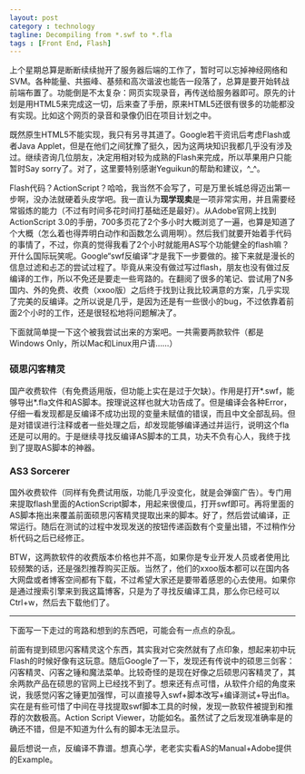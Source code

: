 ```yaml
---
layout: post
category : technology
tagline: Decompiling from *.swf to *.fla
tags : [Front End, Flash]
---
```


上个星期总算是断断续续抛开了服务器后端的工作了，暂时可以忘掉神经网络和SVM。各种能量、共振峰、基频和高次谐波也能告一段落了，总算是要开始转战前端布置了。功能倒是不太复杂：网页实现录音，再传送给服务器即可。原先的计划是用HTML5来完成这一切，后来查了手册，原来HTML5还很有很多的功能都没有实现。比如这个网页的录音和录像仍旧在项目计划之中。

既然原生HTML5不能实现，我只有另寻其道了。Google若干资讯后考虑Flash或者Java Applet，但是在他们之间犹豫了挺久，因为这两块知识我都几乎没有涉及过。继续咨询几位朋友，决定用相对较为成熟的Flash来完成，所以苹果用户只能暂时Say sorry了。对了，这里要特别感谢Yeguikun的帮助和建议，^_^。

Flash代码？ActionScript？哈哈，我当然不会写了，可是万里长城总得迈出第一步啊，没办法就硬着头皮学吧。我一直认为**现学现卖**是一项非常实用，并且需要经常锻炼的能力（不过有时间多花时间打基础还是最好）。从Adobe官网上找到ActionScript 3.0的手册，700多页花了2个多小时大概浏览了一遍，也算是知道了个大概（怎么着也得弄明白动作和函数怎么调用啊）。然后我们就要开始着手代码的事情了，不过，你真的觉得我看了2个小时就能用AS写个功能健全的flash嘛？开什么国际玩笑呢。Google“swf反编译”才是我下一步要做的。接下来就是漫长的信息过滤和忐忑的尝试过程了。毕竟从来没有做过写过flash，朋友也没有做过反编译的工作，所以不免还是要走一些弯路的。在翻阅了很多的笔记、尝试用了N多国内、外的免费、收费（xxoo版）之后终于找到让我比较满意的方案，几乎实现了完美的反编译。之所以说是几乎，是因为还是有一些很小的bug，不过依靠着前面2个小时的工作，还是很轻松地将问题解决了。

下面就简单提一下这个被我尝试出来的方案吧。一共需要两款软件（都是Windows Only，所以Mac和Linux用户请……）

### 硕思闪客精灵
国产收费软件（有免费适用版，但功能上实在是过于欠缺）。作用是打开*.swf，能够导出*.fla文件和AS脚本。按理说这样也就大功告成了。但是编译会各种Error，仔细一看发现都是反编译不成功出现的变量未赋值的错误，而且中文全部乱码。但是对错误进行注释或者一些处理之后，却发现能够编译通过并运行，说明这个fla还是可以用的。于是继续寻找反编译AS脚本的工具，功夫不负有心人，我终于找到了提取AS脚本的神器。

### AS3 Sorcerer
国外收费软件（同样有免费试用版，功能几乎没变化，就是会弹窗广告）。专门用来提取flash里面的ActionScript脚本，用起来很傻瓜，打开swf即可。再将里面的AS脚本拖出来覆盖前面硕思闪客精灵提取出来的脚本。好了，然后尝试编译，正常运行。随后在测试的过程中发现发送的按钮传递函数有个变量出错，不过稍作分析代码之后已经修正。

BTW，这两款软件的收费版本价格也并不高，如果你是专业开发人员或者使用比较频繁的话，还是强烈推荐购买正版。当然了，他们的xxoo版本都可以在国内各大网盘或者博客空间都有下载，不过希望大家还是要带着感恩的心去使用。如果你是通过搜索引擎来到我这篇博客，只是为了寻找反编译工具，那么你已经可以Ctrl+w，然后去下载他们了。

---
下面写一下走过的弯路和想到的东西吧，可能会有一点点的杂乱。

前面有提到硕思闪客精灵这个东西，其实我对它突然就有了点印象，想起来初中玩Flash的时候好像有这玩意。随后Google了一下，发现还有传说中的硕思三剑客：闪客精灵、闪客之锤和魔法菜单。比较奇怪的是现在好像之后硕思闪客精灵了，其余两款产品在硕思的官网上已经找不到了。想来还有点可惜，从软件介绍的角度来说，我感觉闪客之锤更加强悍，可以直接导入swf+脚本改写+编译测试+导出fla。实在是有些可惜了中间在寻找提取swf脚本工具的时候，发现一款软件被提到和推荐的次数极高。Action Script Viewer，功能如名。虽然试了之后发现准确率是的确还不错，但是不知道为什么有的脚本无法显示。

最后想说一点，反编译不靠谱。想真心学，老老实实看AS的Manual+Adobe提供的Example。
